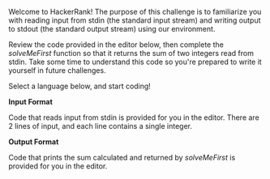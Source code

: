 Welcome to HackerRank! The purpose of this challenge is to familiarize you with reading input from stdin (the standard input stream) and writing output to stdout (the standard output stream) using our environment.

Review the code provided in the editor below, then complete the *solveMeFirst* function so that it returns the sum of two integers read from stdin. Take some time to understand this code so you're prepared to write it yourself in future challenges.

Select a language below, and start coding!

__Input Format__

Code that reads input from stdin is provided for you in the editor. There are  2 lines of input, and each line contains a single integer.

__Output Format__

Code that prints the sum calculated and returned by _solveMeFirst_ is provided for you in the editor.
